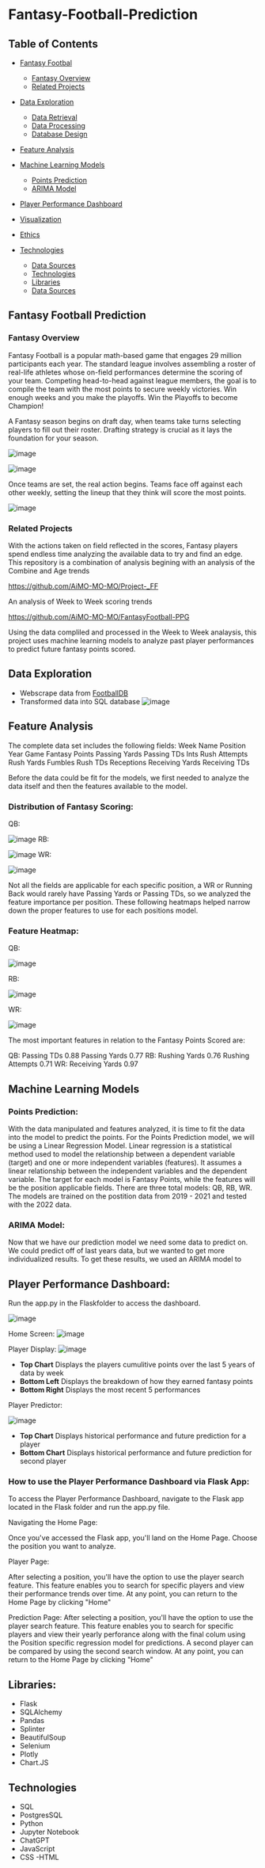 # Fantasy-Football-Prediction



## Table of Contents
- [Fantasy Footbal](#OverviewProject)   
  * [Fantasy Overview](#Fantasy)
  * [Related Projects](#Related)

- [Data Exploration](#DataExp)
  * [Data Retrieval](#retrieval)
  * [Data Processing](#processing)
  * [Database Design](#db)
- [Feature Analysis](#Analysis)
  
- [Machine Learning Models](#ML)
  * [Points Prediction](#PointsPrediction)
  * [ARIMA Model](#ARIMA)
- [Player Performance Dashboard](#dash)
- [Visualization](#visual)
- [Ethics](#ethics)
- [Technologies](#Technologies)
  * [Data Sources](#db)
  * [Technologies](#retrieval)
  * [Libraries](#processing)
  - [Data Sources](#Resources)
 
## <a name="OverviewProject"></a> Fantasy Football Prediction



### <a name="Fantasy"></a> Fantasy Overview

Fantasy Football is a popular math-based game that engages 29 million participants each year. The standard league involves assembling a roster of real-life athletes whose on-field performances determine the scoring of your team. Competing head-to-head against league members, the goal is to compile the team with the most points to secure weekly victories. Win enough weeks and you make the playoffs. Win the Playoffs to become Champion!

A Fantasy season begins on draft day, when teams take turns selecting players to fill out their roster. Drafting strategy is crucial as it lays the foundation for your season.

![image](https://github.com/AiMO-MO-MO/Project-_FF/assets/130156500/4e46c4ce-04de-4256-8c28-52c78dd4570c)


![image](https://github.com/AiMO-MO-MO/Project-_FF/assets/130156500/6da89ae8-59e2-47b4-b084-566f3587e3b3)

Once teams are set, the real action begins. Teams face off against each other weekly, setting the lineup that they think will score the most points.

![image](https://github.com/AiMO-MO-MO/Project-_FF/assets/130156500/b2f8edc9-8a4f-4e20-ad5d-cd43a37c4b30)

### <a name="Related"></a>Related Projects
With the actions taken on field reflected in the scores, Fantasy players spend endless time analyzing the available data to try and find an edge. This repository is a combination of analysis begining with an analysis of the Combine and Age trends

https://github.com/AiMO-MO-MO/Project-_FF

An analysis of Week to Week scoring trends

https://github.com/AiMO-MO-MO/FantasyFootball-PPG

Using the data compliled and processed in the Week to Week analaysis, this project uses machine learning models to analyze past player performances to predict future fantasy points scored.
## <a name="DataExp"></a> Data Exploration
- Webscrape data from
  [FootballDB](https://www.footballdb.com/fantasy-football/index.html?pos=RB&yr=2023&wk=%7Bx%7D&key=b6406b7aea3872d5bb677f064673c57f%27)
- Transformed data into SQL database
  ![image](https://github.com/AiMO-MO-MO/Fantasy-Football-Prediction/assets/130156500/9d5bec3d-3b7e-4dd2-8471-3c0fc0d425df)


## <a name="Analysis"></a> Feature Analysis
The complete data set includes the following fields: 
Week
Name
Position
Year
Game
Fantasy Points
Passing Yards
Passing TDs
Ints
Rush Attempts
Rush Yards
Fumbles
Rush TDs
Receptions
Receiving Yards
Receiving TDs

Before the data could be fit for the models, we first needed to analyze the data itself and then the features available to the model.

### Distribution of Fantasy Scoring:
QB:

![image](https://github.com/AiMO-MO-MO/Fantasy-Football-Prediction/assets/130156500/cad82f3f-a235-4be6-a88f-c004f623968e)
RB:

![image](https://github.com/AiMO-MO-MO/Fantasy-Football-Prediction/assets/130156500/c80f259c-9f0c-4ee1-86e0-7da0e992d264)
WR:

![image](https://github.com/AiMO-MO-MO/Fantasy-Football-Prediction/assets/130156500/f8a48a15-6bcb-49c8-b2da-acee8952746b)


Not all the fields are applicable for each specific position, a WR or Running Back would rarely have Passing Yards or Passing TDs, so we analyzed the feature importance per position. These following heatmaps helped narrow down the proper features to use for each positions model.

### Feature Heatmap:
QB:

![image](https://github.com/AiMO-MO-MO/Fantasy-Football-Prediction/assets/130156500/0be5dc11-83d0-4c02-8266-1702805f9377)

RB:

![image](https://github.com/AiMO-MO-MO/Fantasy-Football-Prediction/assets/130156500/6a072efc-e0cb-4efb-b337-d418cf36c1ce)

WR:

![image](https://github.com/AiMO-MO-MO/Fantasy-Football-Prediction/assets/130156500/af82a288-26ed-44af-bd7e-442e019283d2)

The most important features in relation to the Fantasy Points Scored are:

QB: Passing TDs 0.88
    Passing Yards 0.77
RB: Rushing Yards 0.76
    Rushing Attempts 0.71
WR: Receiving Yards 0.97
   


## <a name="ML"></a> Machine Learning Models
### <a name="PointsPrediction"></a> Points Prediction:
With the data manipulated and features analyzed, it is time to fit the data into the model to predict the points. For the Points Prediction model, we will be using a Linear Regression Model. Linear regression is a statistical method used to model the relationship between a dependent variable (target) and one or more independent variables (features). It assumes a linear relationship between the independent variables and the dependent variable. The target for each model is Fantasy Points, while the features will be the position applicable fields. There are three total models: QB, RB, WR. The models are trained on the postition data from 2019 - 2021 and tested with the 2022 data. 

### <a name="ARIMA"></a> ARIMA Model:
Now that we have our prediction model we need some data to predict on. We could predict off of last years data, but we wanted to get more individualized results. To get these results, we used an ARIMA model to 

## <a name="dash"></a> Player Performance Dashboard:
Run the app.py in the Flaskfolder to access the dashboard. 

![image](https://github.com/AiMO-MO-MO/FantasyFootball-PPG/assets/130156500/5f394854-4c5a-4f82-b322-4c432e4fe845)

Home Screen:
![image](https://github.com/AiMO-MO-MO/FantasyFootball-PPG/assets/130156500/43276b0f-fbf6-4d03-b207-68e72801c5a6)

Player Display:
![image](https://github.com/AiMO-MO-MO/FantasyFootball-PPG/assets/130156500/33b28202-f813-4202-a99f-dfc5867654ba)

- **Top Chart** Displays the players cumulitive points over the last 5 years of data by week
- **Bottom Left** Displays the breakdown of how they earned fantasy points
- **Bottom Right** Displays the most recent 5 performances

Player Predictor:

![image](https://github.com/AiMO-MO-MO/Fantasy-Football-Prediction/assets/130156500/4f406f5f-a319-415d-9fc4-b0ff71d662bb)

- **Top Chart** Displays historical performance and future prediction for a player
- **Bottom Chart** Displays historical performance and future prediction for second player

### How to use the Player Performance Dashboard via Flask App: 


To access the Player Performance Dashboard, navigate to the Flask app located in the Flask folder and run the app.py file.

Navigating the Home Page:

Once you've accessed the Flask app, you'll land on the Home Page. Choose the position you want to analyze.

Player Page:

After selecting a position, you'll have the option to use the player search feature. This feature enables you to search for specific players and view their performance trends over time.
At any point, you can return to the Home Page by clicking "Home"

Prediction Page:
After selecting a position, you'll have the option to use the player search feature. This feature enables you to search for specific players and view their yearly perforance along with the final colum using the Position specific regression model for predictions. A second player can be compared by using the second search window.
At any point, you can return to the Home Page by clicking "Home"

## <a name="Libraries"></a> Libraries:
- Flask
- SQLAlchemy 
- Pandas 
- Splinter
- BeautifulSoup
- Selenium
- Plotly
- Chart.JS

## <a name="Tech"></a> Technologies
- SQL 
- PostgresSQL
- Python 
- Jupyter Notebook 
- ChatGPT
- JavaScript
- CSS
-HTML
